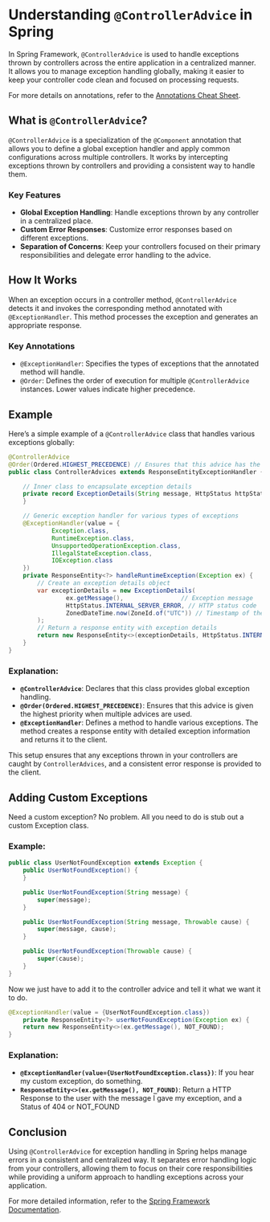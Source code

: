 # Understanding `@ControllerAdvice` in Spring

In Spring Framework, `@ControllerAdvice` is used to handle exceptions thrown by controllers across the entire application in a centralized manner. It allows you to manage exception handling globally, making it easier to keep your controller code clean and focused on processing requests.

For more details on annotations, refer to the [Annotations Cheat Sheet](../../../../../../../extra-resources/AnnotationsCheatSheet.md).

## What is `@ControllerAdvice`?

`@ControllerAdvice` is a specialization of the `@Component` annotation that allows you to define a global exception handler and apply common configurations across multiple controllers. It works by intercepting exceptions thrown by controllers and providing a consistent way to handle them.

### Key Features

- **Global Exception Handling**: Handle exceptions thrown by any controller in a centralized place.
- **Custom Error Responses**: Customize error responses based on different exceptions.
- **Separation of Concerns**: Keep your controllers focused on their primary responsibilities and delegate error handling to the advice.

## How It Works

When an exception occurs in a controller method, `@ControllerAdvice` detects it and invokes the corresponding method annotated with `@ExceptionHandler`. This method processes the exception and generates an appropriate response.

### Key Annotations

- `@ExceptionHandler`: Specifies the types of exceptions that the annotated method will handle.
- `@Order`: Defines the order of execution for multiple `@ControllerAdvice` instances. Lower values indicate higher precedence.

## Example

Here’s a simple example of a `@ControllerAdvice` class that handles various exceptions globally:

```java
@ControllerAdvice
@Order(Ordered.HIGHEST_PRECEDENCE) // Ensures that this advice has the highest priority
public class ControllerAdvices extends ResponseEntityExceptionHandler {

    // Inner class to encapsulate exception details
    private record ExceptionDetails(String message, HttpStatus httpStatus, ZonedDateTime timestamp) {
    }

    // Generic exception handler for various types of exceptions
    @ExceptionHandler(value = {
            Exception.class,
            RuntimeException.class,
            UnsupportedOperationException.class,
            IllegalStateException.class,
            IOException.class
    })
    private ResponseEntity<?> handleRuntimeException(Exception ex) {
        // Create an exception details object
        var exceptionDetails = new ExceptionDetails(
                ex.getMessage(),                // Exception message
                HttpStatus.INTERNAL_SERVER_ERROR, // HTTP status code
                ZonedDateTime.now(ZoneId.of("UTC")) // Timestamp of the exception
        );
        // Return a response entity with exception details
        return new ResponseEntity<>(exceptionDetails, HttpStatus.INTERNAL_SERVER_ERROR);
    }
}
```

### Explanation:

- **`@ControllerAdvice`**: Declares that this class provides global exception handling.
- **`@Order(Ordered.HIGHEST_PRECEDENCE)`**: Ensures that this advice is given the highest priority when multiple advices are used.
- **`@ExceptionHandler`**: Defines a method to handle various exceptions. The method creates a response entity with detailed exception information and returns it to the client.

This setup ensures that any exceptions thrown in your controllers are caught by `ControllerAdvices`, and a consistent error response is provided to the client.

## Adding Custom Exceptions 
Need a custom exception? No problem. All you need to do is stub out a custom Exception class.

### Example:
```java
public class UserNotFoundException extends Exception {
    public UserNotFoundException() {
    }

    public UserNotFoundException(String message) {
        super(message);
    }

    public UserNotFoundException(String message, Throwable cause) {
        super(message, cause);
    }

    public UserNotFoundException(Throwable cause) {
        super(cause);
    }
}
```

Now we just have to add it to the controller advice and tell it what we want it to do.
```java
@ExceptionHandler(value = {UserNotFoundException.class})
    private ResponseEntity<?> userNotFoundException(Exception ex) {
    return new ResponseEntity<>(ex.getMessage(), NOT_FOUND);
}
```

### Explanation:
- **`@ExceptionHandler(value={UserNotFoundException.class})`**: If you hear my custom exception, do something.
- **`ResponseEntity<>(ex.getMessage(), NOT_FOUND)`**: Return a HTTP Response to the user with the message I gave my exception, and a Status of 404 or NOT_FOUND

## Conclusion

Using `@ControllerAdvice` for exception handling in Spring helps manage errors in a consistent and centralized way. It separates error handling logic from your controllers, allowing them to focus on their core responsibilities while providing a uniform approach to handling exceptions across your application.

For more detailed information, refer to the [Spring Framework Documentation](https://docs.spring.io/spring-framework/docs/current/reference/html/web.html#mvc-exception-handling).